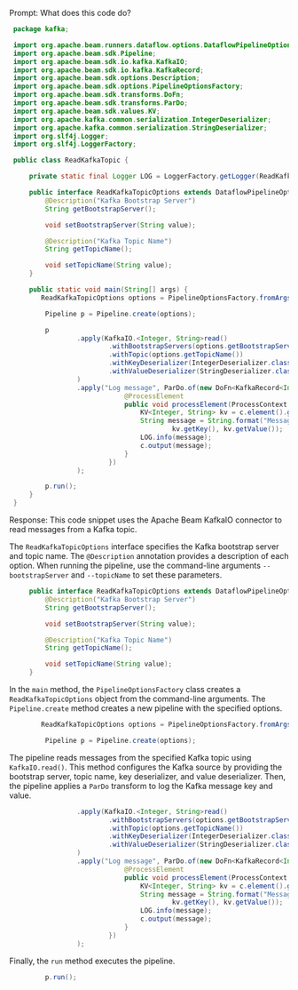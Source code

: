 Prompt:
What does this code do?

```java
 package kafka;

 import org.apache.beam.runners.dataflow.options.DataflowPipelineOptions;
 import org.apache.beam.sdk.Pipeline;
 import org.apache.beam.sdk.io.kafka.KafkaIO;
 import org.apache.beam.sdk.io.kafka.KafkaRecord;
 import org.apache.beam.sdk.options.Description;
 import org.apache.beam.sdk.options.PipelineOptionsFactory;
 import org.apache.beam.sdk.transforms.DoFn;
 import org.apache.beam.sdk.transforms.ParDo;
 import org.apache.beam.sdk.values.KV;
 import org.apache.kafka.common.serialization.IntegerDeserializer;
 import org.apache.kafka.common.serialization.StringDeserializer;
 import org.slf4j.Logger;
 import org.slf4j.LoggerFactory;

 public class ReadKafkaTopic {

     private static final Logger LOG = LoggerFactory.getLogger(ReadKafkaTopic.class);

     public interface ReadKafkaTopicOptions extends DataflowPipelineOptions {
         @Description("Kafka Bootstrap Server")
         String getBootstrapServer();

         void setBootstrapServer(String value);

         @Description("Kafka Topic Name")
         String getTopicName();

         void setTopicName(String value);
     }

     public static void main(String[] args) {
        ReadKafkaTopicOptions options = PipelineOptionsFactory.fromArgs(args).withValidation().as(ReadKafkaTopicOptions.class);

         Pipeline p = Pipeline.create(options);

         p
                 .apply(KafkaIO.<Integer, String>read()
                         .withBootstrapServers(options.getBootstrapServer())
                         .withTopic(options.getTopicName())
                         .withKeyDeserializer(IntegerDeserializer.class)
                         .withValueDeserializer(StringDeserializer.class)
                 )
                 .apply("Log message", ParDo.of(new DoFn<KafkaRecord<Integer, String>, String>() {
                             @ProcessElement
                             public void processElement(ProcessContext c) {
                                 KV<Integer, String> kv = c.element().getKV();
                                 String message = String.format("Message Key: %s, Message Value: %s",
                                         kv.getKey(), kv.getValue());
                                 LOG.info(message);
                                 c.output(message);
                             }
                         })
                 );

         p.run();
     }
 }
```

Response:
This code snippet uses the Apache Beam KafkaIO connector to read messages from a Kafka topic.

The `ReadKafkaTopicOptions` interface specifies the Kafka bootstrap server and topic name. The `@Description` annotation provides a description of each option. When running the pipeline, use the command-line arguments `--bootstrapServer` and `--topicName` to set these parameters.

```java
     public interface ReadKafkaTopicOptions extends DataflowPipelineOptions {
         @Description("Kafka Bootstrap Server")
         String getBootstrapServer();

         void setBootstrapServer(String value);

         @Description("Kafka Topic Name")
         String getTopicName();

         void setTopicName(String value);
     }
```
In the `main` method, the `PipelineOptionsFactory` class creates a `ReadKafkaTopicOptions` object from the command-line arguments. The `Pipeline.create` method creates a new pipeline with the specified options.

```java
        ReadKafkaTopicOptions options = PipelineOptionsFactory.fromArgs(args).withValidation().as(ReadKafkaTopicOptions.class);

         Pipeline p = Pipeline.create(options);
```

The pipeline reads messages from the specified Kafka topic using `KafkaIO.read()`. This method configures the Kafka source by providing the bootstrap server, topic name, key deserializer, and value deserializer. Then, the pipeline applies a `ParDo` transform to log the Kafka message key and value.

```java
                 .apply(KafkaIO.<Integer, String>read()
                         .withBootstrapServers(options.getBootstrapServer())
                         .withTopic(options.getTopicName())
                         .withKeyDeserializer(IntegerDeserializer.class)
                         .withValueDeserializer(StringDeserializer.class)
                 )
                 .apply("Log message", ParDo.of(new DoFn<KafkaRecord<Integer, String>, String>() {
                             @ProcessElement
                             public void processElement(ProcessContext c) {
                                 KV<Integer, String> kv = c.element().getKV();
                                 String message = String.format("Message Key: %s, Message Value: %s",
                                         kv.getKey(), kv.getValue());
                                 LOG.info(message);
                                 c.output(message);
                             }
                         })
                 );
```

Finally, the `run` method executes the pipeline.

```java
         p.run();
```
